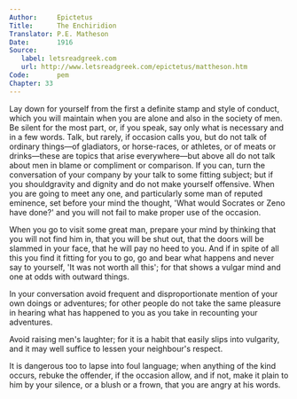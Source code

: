 ```yaml
---
Author:     Epictetus  
Title:      The Enchiridion  
Translator: P.E. Matheson
Date:       1916  
Source:
   label: letsreadgreek.com
   url: http://www.letsreadgreek.com/epictetus/mattheson.htm
Code:       pem  
Chapter: 33
---
```


Lay down for yourself from the first a definite stamp and style of conduct,
which you will maintain when you are alone and also in the society of men. Be
silent for the most part, or, if you speak, say only what is necessary and in a
few words. Talk, but rarely, if occasion calls you, but do not talk of ordinary
things—of gladiators, or horse-races, or athletes, or of meats or drinks—these
are topics that arise everywhere—but above all do not talk about men in blame
or compliment or comparison. If you can, turn the conversation of your company
by your talk to some fitting subject; but if you shouldgravity and dignity and
do not make yourself offensive. When you are going to meet any one, and
particularly some man of reputed eminence, set before your mind the thought,
'What would Socrates or Zeno have done?' and you will not fail to make proper
use of the occasion.

When you go to visit some great man, prepare your mind by thinking that you
will not find him in, that you will be shut out, that the doors will be slammed
in your face, that he will pay no heed to you. And if in spite of all this you
find it fitting for you to go, go and bear what happens and never say to
yourself, 'It was not worth all this'; for that shows a vulgar mind and one at
odds with outward things.

In your conversation avoid frequent and disproportionate mention of your own
doings or adventures; for other people do not take the same pleasure in hearing
what has happened to you as you take in recounting your adventures.

Avoid raising men's laughter; for it is a habit that easily slips into
vulgarity, and it may well suffice to lessen your neighbour's respect.

It is dangerous too to lapse into foul language; when anything of the kind
occurs, rebuke the offender, if the occasion allow, and if not, make it plain
to him by your silence, or a blush or a frown, that you are angry at his words.


